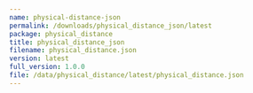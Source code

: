```yaml
---
name: physical-distance-json
permalink: /downloads/physical_distance_json/latest
package: physical_distance
title: physical_distance_json
filename: physical_distance.json
version: latest
full_version: 1.0.0
file: /data/physical_distance/latest/physical_distance.json
---
```

